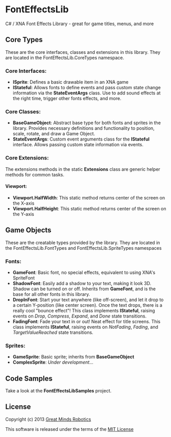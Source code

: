 FontEffectsLib
==============

C# / XNA Font Effects Library - great for game titles, menus, and more

Core Types
---------------------------
These are the core interfaces, classes and extensions in this library. They are located in the FontEffectsLib.CoreTypes namespace. 

### Core Interfaces:
* **ISprite**: Defines a basic drawable item in an XNA game
* **IStateful**: Allows fonts to define events and pass custom state change information via the **StateEventArgs** class. Use to add sound effects at the right time, trigger other fonts effects, and more.

### Core Classes:
* **BaseGameObject**: Abstract base type for both fonts and sprites in the library. Provides necessary definitions and functionality to position, scale, rotate, and draw a Game Object.
* **StateEventArgs**: Custom event arguments class for the **IStateful** interface. Allows passing custom state information via events.

### Core Extensions:
The extensions methods in the static **Extensions** class are generic helper methods for common tasks. 

#### Viewport:
* **Viewport.HalfWidth**: This static method returns center of the screen on the X-axis
* **Viewport.HalfHeight**: This static method returns center of the screen on the Y-axis


Game Objects
------------
These are the creatable types provided by the library. They are located in the FontEffectsLib.FontTypes and FontEffectsLib.SpriteTypes namespaces

### Fonts:
* **GameFont**: Basic font, no special effects, equivalent to using XNA's SpriteFont
* **ShadowFont**: Easily add a shadow to your text, making it look 3D. Shadow can be turned on or off. Inherits from **GameFont**, and is the base for all other fonts in this library.
* **DropInFont**: Start your text anywhere (like off-screen), and let it drop to a certain Y-position (like center screen). Once the text drops, there is a really cool "bounce effect"! This class implements **IStateful**, raising events on *Drop*, *Compress*, *Expand*, and *Done* state transitions.
* **FadingFont**: Fade your text in or out! Neat effect for title screens. This class implements **IStateful**, raising events on *NotFading*, *Fading*, and *TargetValueReached* state transitions.

### Sprites:
* **GameSprite**: Basic sprite; inherits from **BaseGameObject**
* **ComplexSprite**: *Under development*...


Code Samples
------------
Take a look at the **FontEffectsLibSamples** project.


License
--------
Copyright (c) 2013 <a href="http://www.buildcoolrobots.com">Great Minds Robotics</a>

This software is released under the terms of the <a href="http://opensource.org/licenses/MIT">MIT License</a>


